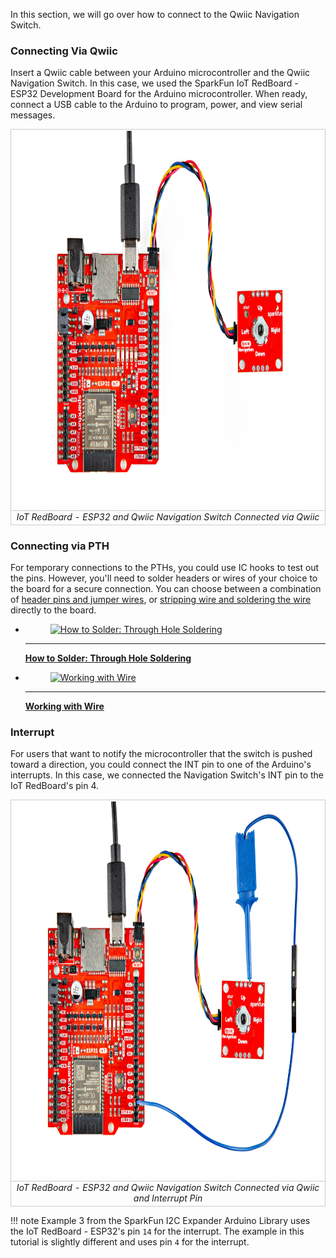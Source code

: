 In this section, we will go over how to connect to the Qwiic Navigation Switch.



### Connecting Via Qwiic

Insert a Qwiic cable between your Arduino microcontroller and the Qwiic Navigation Switch. In this case, we used the SparkFun IoT RedBoard - ESP32 Development Board for the Arduino microcontroller. When ready, connect a USB cable to the Arduino to program, power, and view serial messages.

<div style="text-align: center;">
  <table>
    <tr style="vertical-align:middle;">
     <td style="text-align: center; vertical-align: middle; border: solid 1px #cccccc;"><a href="../assets/img/PRT-27576_Qwiic_Navigation_Switch_ESP32_PCA9554_IO_Expande.jpg"><img src="../assets/img/PRT-27576_Qwiic_Navigation_Switch_ESP32_PCA9554_IO_Expande.jpg" width="600px" height="600px" alt="IoT RedBoard - ESP32 and Qwiic Navigation Switch Connectedvia Qwiic"></a></td>
    </tr>
    <tr style="vertical-align:middle;">
     <td style="text-align: center; vertical-align: middle; border: solid 1px #cccccc;"><i>IoT RedBoard - ESP32 and Qwiic Navigation Switch Connected via Qwiic</i></td>
    </tr>
  </table>
</div>



### Connecting via PTH

For temporary connections to the PTHs, you could use IC hooks to test out the pins. However, you'll need to solder headers or wires of your choice to the board for a secure connection. You can choose between a combination of [header pins and jumper wires](https://learn.sparkfun.com/tutorials/how-to-solder-through-hole-soldering/all), or [stripping wire and soldering the wire](https://learn.sparkfun.com/tutorials/working-with-wire/all) directly to the board.

<div class="grid cards col-2" markdown>

-   <a href="https://learn.sparkfun.com/tutorials/how-to-solder-through-hole-soldering/all">
      <figure markdown>
        <img src="https://cdn.sparkfun.com/assets/learn_tutorials/5/Soldering_Action-01.jpg"style="width:264px; height:148px; object-fit:contain;" alt="How to Solder: Through Hole Soldering">
      </figure>
    </a>

    ---

    <a href="https://learn.sparkfun.com/tutorials/how-to-solder-through-hole-soldering/all">
      <b>How to Solder: Through Hole Soldering</b>
    </a>
<!-- ----------WHITE SPACE BETWEEN GRID CARDS---------- -->

-   <a href="https://learn.sparkfun.com/tutorials/working-with-wire/all">
      <figure markdown>
        <img src="https://cdn.sparkfun.com/assets/0/5/0/0/f/5138de3cce395fbb1b000002.JPG" style="width:264px; height:148px; object-fit:contain;" alt="Working with Wire">
      </figure>
    </a>

    ---

    <a href="https://learn.sparkfun.com/tutorials/working-with-wire/all">
      <b>Working with Wire</b>
    </a>
<!-- ----------WHITE SPACE BETWEEN GRID CARDS---------- -->
</div>



### Interrupt

For users that want to notify the microcontroller that the switch is pushed toward a direction, you could connect the INT pin to one of the Arduino's interrupts. In this case, we connected the Navigation Switch's INT pin to the IoT RedBoard's pin 4.

<div style="text-align: center;">
  <table>
    <tr style="vertical-align:middle;">
     <td style="text-align: center; vertical-align: middle; border: solid 1px #cccccc;"><a href="../assets/img/PRT-27576_Qwiic_Navigation_Switch_ESP32_PCA9554_IO_Expander_Interrupt.jpg.jpg"><img src="../assets/img/PRT-27576_Qwiic_Navigation_Switch_ESP32_PCA9554_IO_Expander_Interrupt.jpg.jpg" width="600px" height="600px" alt="IoT RedBoard - ESP32 and Qwiic Navigation Switch Connected via Qwiic and Interrupt Pin"></a></td>
    </tr>
    <tr style="vertical-align:middle;">
     <td style="text-align: center; vertical-align: middle; border: solid 1px #cccccc;"><i>IoT RedBoard - ESP32 and Qwiic Navigation Switch Connected via Qwiic and Interrupt Pin</i></td>
    </tr>
  </table>
</div>

!!! note
    Example 3 from the SparkFun I2C Expander Arduino Library uses the IoT RedBoard - ESP32's pin `14` for the interrupt. The example in this tutorial is slightly different and uses pin `4` for the interrupt.
